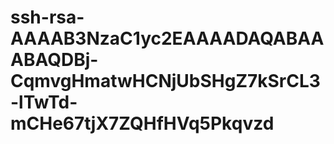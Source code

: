 # ssh-rsa-AAAAB3NzaC1yc2EAAAADAQABAAABAQDBj-CqmvgHmatwHCNjUbSHgZ7kSrCL3-lTwTd-mCHe67tjX7ZQHfHVq5Pkqvzd